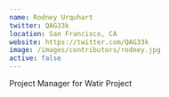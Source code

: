 ```yaml
---
name: Rodney Urquhart
twitter: QAG33k
location: San Francisco, CA
website: https://twitter.com/QAG33k
image: /images/contributors/rodney.jpg 
active: false
---
```


Project Manager for Watir Project 

